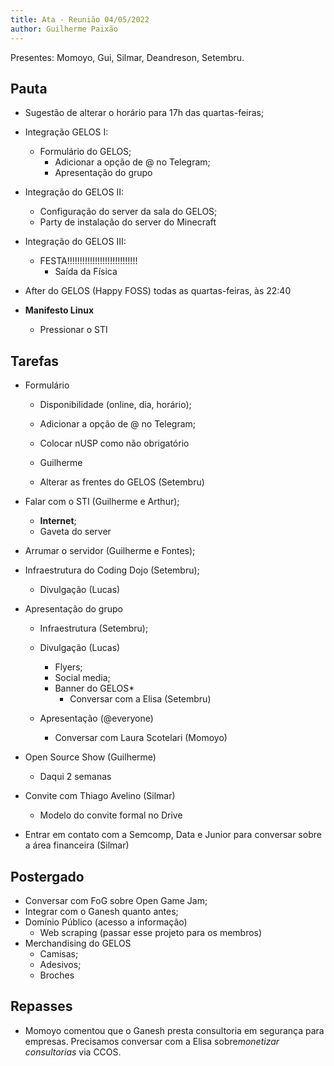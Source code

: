 ```yaml
---
title: Ata - Reunião 04/05/2022
author: Guilherme Paixão
---
```


Presentes: Momoyo, Gui, Silmar, Deandreson, Setembru.

## Pauta

- Sugestão de alterar o horário para 17h das quartas-feiras;
- Integração GELOS I:
	- Formulário do GELOS;
		- Adicionar a opção de @ no Telegram;
		- Apresentação do grupo

- Integração do GELOS II:
	- Configuração do server da sala do GELOS;
	- Party de instalação do server do Minecraft

- Integração do GELOS III:
	- FESTA!!!!!!!!!!!!!!!!!!!!!!!!!!!!
		- Saída da Física

- After do GELOS (Happy FOSS) todas as quartas-feiras, às 22:40
- **Manifesto Linux**
	- Pressionar o STI

## Tarefas

- Formulário
	- Disponibilidade (online, dia, horário);
	- Adicionar a opção de @ no Telegram;
	- Colocar nUSP como não obrigatório
	- Guilherme

	- Alterar as frentes do GELOS (Setembru)
- Falar com o STI (Guilherme e Arthur);
	- **Internet**;
	- Gaveta do server
- Arrumar o servidor (Guilherme e Fontes);
- Infraestrutura do Coding Dojo (Setembru);
	- Divulgação (Lucas)

- Apresentação do grupo
	- Infraestrutura (Setembru);
	- Divulgação (Lucas)
		- Flyers;
		- Social media;
		- Banner do GELOS*
			- Conversar com a Elisa (Setembru)
	- Apresentação (@everyone)

		- Conversar com Laura Scotelari (Momoyo)
- Open Source Show (Guilherme)
	- Daqui 2 semanas
- Convite  com Thiago Avelino (Silmar)
	- Modelo do convite formal no Drive
- Entrar em contato com a Semcomp, Data e Junior para conversar sobre a área financeira (Silmar)

## Postergado

- Conversar com FoG sobre Open Game Jam;
- Integrar com o Ganesh quanto antes;
- Domínio Público (acesso a informação)
	- Web scraping (passar esse projeto para os membros)
- Merchandising do GELOS
	- Camisas;
	- Adesivos;
	- Broches

## Repasses

- Momoyo comentou que o Ganesh presta consultoria em segurança para empresas. Precisamos conversar com a Elisa sobre*monetizar consultorias* via CCOS.

